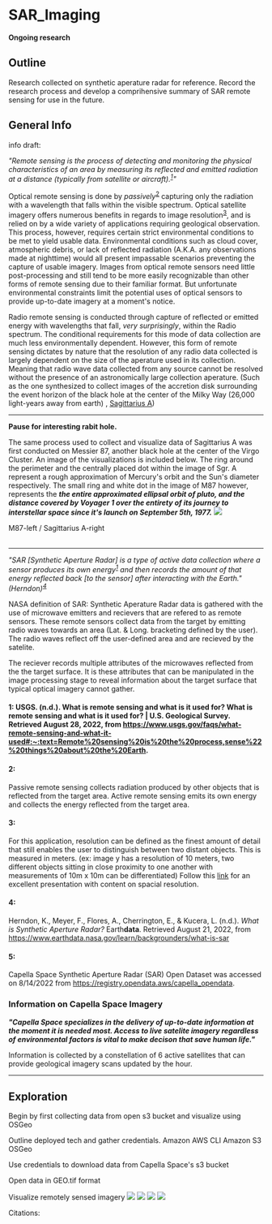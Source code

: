 # SAR_Imaging
**Ongoing research**
## Outline
Research collected on synthetic aperature radar for reference. Record the research process and develop a comprihensive summary of SAR remote sensing for use in the future. 

## General Info
info draft: 


*"Remote sensing is the process of detecting and monitoring the physical characteristics of an area by measuring its reflected and emitted radiation at a distance (typically from satellite or aircraft).<sup>[1](#1)</sup>"*

Optical remote sensing is done by *passively*<sup>[2](#2)</sup> capturing only the radiation with a wavelength that falls within the visible spectrum. Optical satellite imagery offers numerous benefits in regards to image resolution<sup>[3](#3)</sup>, and is relied on by a wide variety of applications requiring geological observation. This process, however, requires certain strict environmental conditions to be met to yield usable data. Environmental conditions such as cloud cover, atmospheric debris, or lack of reflected radiation (A.K.A. any observations made at nighttime) would all present impassable scenarios preventing the capture of usable imagery. Images from optical remote sensors need little post-processing and still tend to be more easily recognizable than other forms of remote sensing due to their familiar format. But unfortunate environmental constraints limit the potential uses of optical sensors to provide up-to-date imagery at a moment's notice.

Radio remote sensing is conducted through capture of reflected or emitted energy with wavelengths that fall, *very surprisingly*, within the Radio spectrum. The conditional requirements for this mode of data collection are much less environmentally dependent. However, this form of remote sensing dictates by nature that the resolution of any radio data collected is largely dependent on the size of the aperature used in its collection. Meaning that radio wave data collected from any source cannot be resolved without the presence of an astronomically large collection aperature. (Such as the one synthesized to collect images of the accretion disk surrounding the event horizon of the black hole at the center of the Milky Way (26,000 light-years away from earth) , [Sagittarius A](https://www.space.com/meet-milky-way-black-hole-sagittarius-a))

* **

**Pause for interesting rabit hole.**

The same process used to collect and visualize data of Sagittarius A was first conducted on Messier 87, another black hole at the center of the Virgo Cluster. An image of the visualizations is included below. The ring around the perimeter and the centrally placed dot within the image of Sgr. A represent a rough approximation of Mercury's orbit and the Sun's diameter respectively. The small ring and white dot in the image of M87 however, represents the ***the entire approximated ellipsal orbit of pluto, and the distance covered by Voyager 1 over the entirety of its journey to interstellar space since it's launch on September 5th, 1977.*** 
![](./black-hole-M87.jpeg)

M87-left / Sagittarius A-right
</br>
</br>

* ** 
*"SAR [Synthetic Aperture Radar] is a type of active data collection where a sensor produces its own energy<sup>[1](#1)</sup> and then records the amount of that energy reflected back [to the sensor] after interacting with the Earth."(Herndon)<sup>[4](#4)</sup>*

NASA definition of SAR: 
Synthetic Aperature Radar data is gathered with the use of microwave emitters and recievers that are refered to as remote sensors. These remote sensors collect data from the target by emitting radio waves towards an area (Lat. & Long. bracketing defined by the user). The radio waves reflect off the user-defined area and are recieved by the satelite.  

The reciever records multiple attributes of the microwaves reflected from the the target surface. It is these attributes that can be manipulated in the image processing stage to reveal information about the target surface that typical optical imagery cannot gather. 

#### 1: USGS. (n.d.). What is remote sensing and what is it used for? What is remote sensing and what is it used for? | U.S. Geological Survey. Retrieved August 28, 2022, from https://www.usgs.gov/faqs/what-remote-sensing-and-what-it-used#:~:text=Remote%20sensing%20is%20the%20process,sense%22%20things%20about%20the%20Earth. 

#### 2: 
Passive remote sensing collects radiation produced by other objects that is reflected from the target area.
Active remote sensing emits its own energy and collects the energy reflected from the target area.

#### 3:
For this application, resolution can be defined as the finest amount of detail that still enables the user to distinguish between two distant objects. This is measured in meters. (ex: image y has a resolution of 10 meters, two different objects sitting in close proximity to one another with measurements of 10m x 10m can be differentiated)
Follow this [link](http://www.edc.uri.edu/nrs/classes/nrs409/rs/lectures/howremotesensonwork.pdf) for an excellent presentation with content on spacial resolution.

#### 4: 
Herndon, K., Meyer, F., Flores, A., Cherrington, E., &amp; Kucera, L. (n.d.). *What is Synthetic Aperture Radar?* Earth**data**. Retrieved August 21, 2022, from https://www.earthdata.nasa.gov/learn/backgrounders/what-is-sar 

#### 5: 
Capella Space Synthetic Aperture Radar (SAR) Open Dataset was accessed on 8/14/2022 from https://registry.opendata.aws/capella_opendata.

 

### **Information on Capella Space Imagery**
***"Capella Space specializes in the delivery of up-to-date information at the moment it is needed most. Access to live satelite imagery regardless of environmental factors is vital to make decison that save human life."***

Information is collected by a constellation of 6 active satellites that can provide geological imagery scans updated by the hour.

* **
## Exploration


Begin by first collecting data from open s3 bucket and visualize using OSGeo

Outline deployed tech and gather credentials.
Amazon AWS CLI 
Amazon S3 
OSGeo

Use credentials to download data from Capella Space's s3 bucket

Open data in GEO.tif format 

Visualize remotely sensed imagery
![](./RAW.png)
![](./first-look-correction-1.png)
![](./feedback-spectrum-autoclassify.png)
![](./glacier_flow_previews.png)

Citations:


